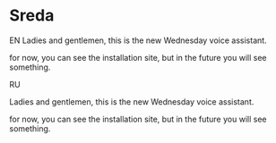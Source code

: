 # Sreda
EN
Ladies and gentlemen, this is the new Wednesday voice assistant.

for now, you can see the installation site, but in the future you will see something.


RU

Ladies and gentlemen, this is the new Wednesday voice assistant.

for now, you can see the installation site, but in the future you will see something.
